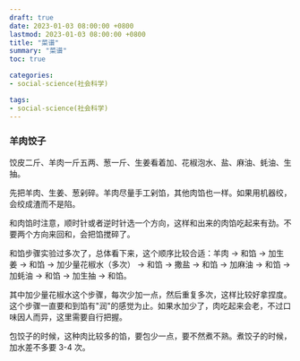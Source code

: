 ```yaml
---
draft: true
date: 2023-01-03 08:00:00 +0800
lastmod: 2023-01-03 08:00:00 +0800
title: "菜谱"
summary: "菜谱"
toc: true

categories:
- social-science(社会科学)

tags:
- social-science(社会科学)
---
```


### 羊肉饺子

饺皮二斤、羊肉一斤五两、葱一斤、生姜看着加、花椒泡水、盐、麻油、蚝油、生抽。

先把羊肉、生姜、葱剁碎。羊肉尽量手工剁馅，其他肉馅也一样。如果用机器绞，会绞成渣而不是陷。

和肉馅时注意，顺时针或者逆时针选一个方向，这样和出来的肉馅吃起来有劲。不要两个方向来回和，会把馅搅碎了。

和馅步骤实验过多次了，总体看下来，这个顺序比较合适：羊肉 -> 和馅 -> 加生姜 -> 和馅 -> 加少量花椒水（多次） -> 和馅 -> 撒盐 -> 和馅 -> 加麻油 -> 和馅 -> 加蚝油 -> 和馅 -> 加生抽 -> 和馅。

其中加少量花椒水这个步骤，每次少加一点，然后重复多次，这样比较好拿捏度。这个步骤一直要和到馅有"润"的感觉为止。如果水加少了，肉吃起来会老，不过口味因人而异，这里需要自行把握。

包饺子的时候，这种肉比较多的馅，要包少一点，要不然煮不熟。煮饺子的时候，加水差不多要 3-4 次。